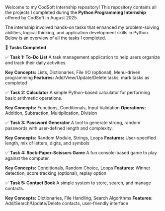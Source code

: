 Welcome to my CodSoft Internship repository!
This repository contains all the projects I completed during the **Python Programming Internship** offered by CodSoft in August 2025.

The internship involved hands-on tasks that enhanced my problem-solving abilities, logical thinking, and application development skills in Python. Below is an overview of all the tasks I completed.

📝 **Tasks Completed**

✅ **Task 1: To-Do List**
A task management application to help users organize and track their daily activities.

**Key Concepts:** Lists, Dictionaries, File I/O (optional), Menu-driven programming
**Features:** Add/View/Update/Delete tasks, mark tasks as completed


✅ **Task 2: Calculator**
A simple Python-based calculator for performing basic arithmetic operations.

**Key Concepts:** Functions, Conditionals, Input Validation
**Operations:** Addition, Subtraction, Multiplication, Division


✅ **Task 3: Password Generator**
A tool to generate strong, random passwords with user-defined length and complexity.

**Key Concepts:** Random Module, Strings, Loops
**Features:** User-specified length, mix of letters, digits, and symbols


✅ **Task 4: Rock-Paper-Scissors Game**
A fun console-based game to play against the computer.

**Key Concepts:** Conditionals, Random Choice, Loops
**Features:** Winner detection, score tracking (optional), replay option


✅ **Task 5: Contact Book**
A simple system to store, search, and manage contacts.

**Key Concepts:** Dictionaries, File Handling, Search Algorithms
**Features:** Add/Search/Update/Delete contacts, user-friendly interface

